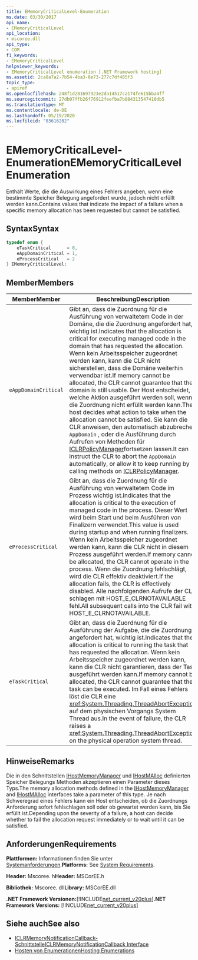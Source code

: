 ```yaml
---
title: EMemoryCriticalLevel-Enumeration
ms.date: 03/30/2017
api_name:
- EMemoryCriticalLevel
api_location:
- mscoree.dll
api_type:
- COM
f1_keywords:
- EMemoryCriticalLevel
helpviewer_keywords:
- EMemoryCriticalLevel enumeration [.NET Framework hosting]
ms.assetid: 2ca8a7a2-7b54-4ba3-8e73-277c7df485f3
topic_type:
- apiref
ms.openlocfilehash: 248f1d281697923e2da14517ca174fe615bba4ff
ms.sourcegitcommit: 27db07ffb26f76912feefba7b884313547410db5
ms.translationtype: MT
ms.contentlocale: de-DE
ms.lasthandoff: 05/19/2020
ms.locfileid: "83616202"
---
```

# <a name="ememorycriticallevel-enumeration"></a><span data-ttu-id="6a261-102">EMemoryCriticalLevel-Enumeration</span><span class="sxs-lookup"><span data-stu-id="6a261-102">EMemoryCriticalLevel Enumeration</span></span>
<span data-ttu-id="6a261-103">Enthält Werte, die die Auswirkung eines Fehlers angeben, wenn eine bestimmte Speicher Belegung angefordert wurde, jedoch nicht erfüllt werden kann.</span><span class="sxs-lookup"><span data-stu-id="6a261-103">Contains values that indicate the impact of a failure when a specific memory allocation has been requested but cannot be satisfied.</span></span>  
  
## <a name="syntax"></a><span data-ttu-id="6a261-104">Syntax</span><span class="sxs-lookup"><span data-stu-id="6a261-104">Syntax</span></span>  
  
```cpp  
typedef enum {  
    eTaskCritical      = 0,  
    eAppDomainCritical = 1,  
    eProcessCritical   = 2  
} EMemoryCriticalLevel;  
```  
  
## <a name="members"></a><span data-ttu-id="6a261-105">Member</span><span class="sxs-lookup"><span data-stu-id="6a261-105">Members</span></span>  
  
|<span data-ttu-id="6a261-106">Member</span><span class="sxs-lookup"><span data-stu-id="6a261-106">Member</span></span>|<span data-ttu-id="6a261-107">Beschreibung</span><span class="sxs-lookup"><span data-stu-id="6a261-107">Description</span></span>|  
|------------|-----------------|  
|`eAppDomainCritical`|<span data-ttu-id="6a261-108">Gibt an, dass die Zuordnung für die Ausführung von verwaltetem Code in der Domäne, die die Zuordnung angefordert hat, wichtig ist.</span><span class="sxs-lookup"><span data-stu-id="6a261-108">Indicates that the allocation is critical for executing managed code in the domain that has requested the allocation.</span></span> <span data-ttu-id="6a261-109">Wenn kein Arbeitsspeicher zugeordnet werden kann, kann die CLR nicht sicherstellen, dass die Domäne weiterhin verwendbar ist.</span><span class="sxs-lookup"><span data-stu-id="6a261-109">If memory cannot be allocated, the CLR cannot guarantee that the domain is still usable.</span></span> <span data-ttu-id="6a261-110">Der Host entscheidet, welche Aktion ausgeführt werden soll, wenn die Zuordnung nicht erfüllt werden kann.</span><span class="sxs-lookup"><span data-stu-id="6a261-110">The host decides what action to take when the allocation cannot be satisfied.</span></span> <span data-ttu-id="6a261-111">Sie kann die CLR anweisen, den automatisch abzubrechen `AppDomain` , oder die Ausführung durch Aufrufen von Methoden für [ICLRPolicyManager](iclrpolicymanager-interface.md)fortsetzen lassen.</span><span class="sxs-lookup"><span data-stu-id="6a261-111">It can instruct the CLR to abort the `AppDomain` automatically, or allow it to keep running by calling methods on [ICLRPolicyManager](iclrpolicymanager-interface.md).</span></span>|  
|`eProcessCritical`|<span data-ttu-id="6a261-112">Gibt an, dass die Zuordnung für die Ausführung von verwaltetem Code im Prozess wichtig ist.</span><span class="sxs-lookup"><span data-stu-id="6a261-112">Indicates that the allocation is critical to the execution of managed code in the process.</span></span> <span data-ttu-id="6a261-113">Dieser Wert wird beim Start und beim Ausführen von Finalizern verwendet.</span><span class="sxs-lookup"><span data-stu-id="6a261-113">This value is used during startup and when running finalizers.</span></span> <span data-ttu-id="6a261-114">Wenn kein Arbeitsspeicher zugeordnet werden kann, kann die CLR nicht in diesem Prozess ausgeführt werden.</span><span class="sxs-lookup"><span data-stu-id="6a261-114">If memory cannot be allocated, the CLR cannot operate in the process.</span></span> <span data-ttu-id="6a261-115">Wenn die Zuordnung fehlschlägt, wird die CLR effektiv deaktiviert.</span><span class="sxs-lookup"><span data-stu-id="6a261-115">If the allocation fails, the CLR is effectively disabled.</span></span> <span data-ttu-id="6a261-116">Alle nachfolgenden Aufrufe der CLR schlagen mit HOST_E_CLRNOTAVAILABLE fehl.</span><span class="sxs-lookup"><span data-stu-id="6a261-116">All subsequent calls into the CLR fail with HOST_E_CLRNOTAVAILABLE.</span></span>|  
|`eTaskCritical`|<span data-ttu-id="6a261-117">Gibt an, dass die Zuordnung für die Ausführung der Aufgabe, die die Zuordnung angefordert hat, wichtig ist.</span><span class="sxs-lookup"><span data-stu-id="6a261-117">Indicates that the allocation is critical to running the task that has requested the allocation.</span></span> <span data-ttu-id="6a261-118">Wenn kein Arbeitsspeicher zugeordnet werden kann, kann die CLR nicht garantieren, dass der Task ausgeführt werden kann.</span><span class="sxs-lookup"><span data-stu-id="6a261-118">If memory cannot be allocated, the CLR cannot guarantee that the task can be executed.</span></span> <span data-ttu-id="6a261-119">Im Fall eines Fehlers löst die CLR eine <xref:System.Threading.ThreadAbortException> auf dem physischen Vorgangs System Thread aus.</span><span class="sxs-lookup"><span data-stu-id="6a261-119">In the event of failure, the CLR raises a <xref:System.Threading.ThreadAbortException> on the physical operation system thread.</span></span>|  
  
## <a name="remarks"></a><span data-ttu-id="6a261-120">Hinweise</span><span class="sxs-lookup"><span data-stu-id="6a261-120">Remarks</span></span>  
 <span data-ttu-id="6a261-121">Die in den Schnittstellen [IHostMemoryManager](../../../../docs/framework/unmanaged-api/hosting/ihostmemorymanager-interface.md) und [IHostMAlloc](ihostmalloc-interface.md) definierten Speicher Belegungs Methoden akzeptieren einen Parameter dieses Typs.</span><span class="sxs-lookup"><span data-stu-id="6a261-121">The memory allocation methods defined in the [IHostMemoryManager](../../../../docs/framework/unmanaged-api/hosting/ihostmemorymanager-interface.md) and [IHostMAlloc](ihostmalloc-interface.md) interfaces take a parameter of this type.</span></span> <span data-ttu-id="6a261-122">Je nach Schweregrad eines Fehlers kann ein Host entscheiden, ob die Zuordnungs Anforderung sofort fehlschlagen soll oder ob gewartet werden kann, bis Sie erfüllt ist.</span><span class="sxs-lookup"><span data-stu-id="6a261-122">Depending upon the severity of a failure, a host can decide whether to fail the allocation request immediately or to wait until it can be satisfied.</span></span>  
  
## <a name="requirements"></a><span data-ttu-id="6a261-123">Anforderungen</span><span class="sxs-lookup"><span data-stu-id="6a261-123">Requirements</span></span>  
 <span data-ttu-id="6a261-124">**Plattformen:** Informationen finden Sie unter [Systemanforderungen](../../get-started/system-requirements.md).</span><span class="sxs-lookup"><span data-stu-id="6a261-124">**Platforms:** See [System Requirements](../../get-started/system-requirements.md).</span></span>  
  
 <span data-ttu-id="6a261-125">**Header:** Mscoree. h</span><span class="sxs-lookup"><span data-stu-id="6a261-125">**Header:** MSCorEE.h</span></span>  
  
 <span data-ttu-id="6a261-126">**Bibliothek:** Mscoree. dll</span><span class="sxs-lookup"><span data-stu-id="6a261-126">**Library:** MSCorEE.dll</span></span>  
  
 <span data-ttu-id="6a261-127">**.NET Framework Versionen:**[!INCLUDE[net_current_v20plus](../../../../includes/net-current-v20plus-md.md)]</span><span class="sxs-lookup"><span data-stu-id="6a261-127">**.NET Framework Versions:** [!INCLUDE[net_current_v20plus](../../../../includes/net-current-v20plus-md.md)]</span></span>  
  
## <a name="see-also"></a><span data-ttu-id="6a261-128">Siehe auch</span><span class="sxs-lookup"><span data-stu-id="6a261-128">See also</span></span>

- [<span data-ttu-id="6a261-129">ICLRMemoryNotificationCallback-Schnittstelle</span><span class="sxs-lookup"><span data-stu-id="6a261-129">ICLRMemoryNotificationCallback Interface</span></span>](iclrmemorynotificationcallback-interface.md)
- [<span data-ttu-id="6a261-130">Hosten von Enumerationen</span><span class="sxs-lookup"><span data-stu-id="6a261-130">Hosting Enumerations</span></span>](hosting-enumerations.md)
